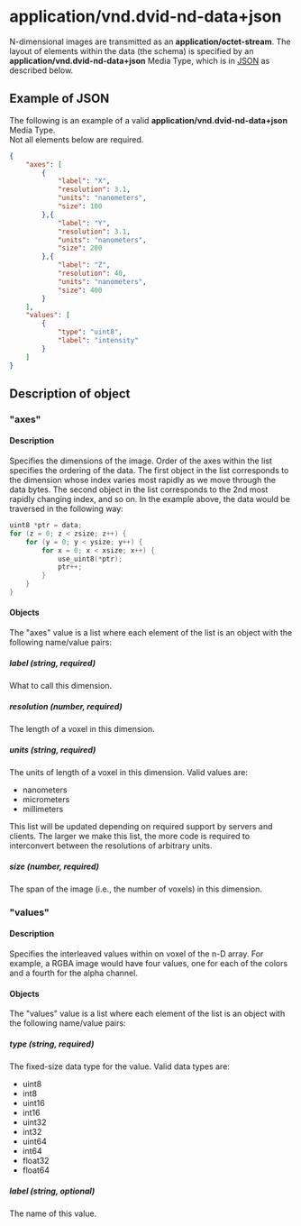 # application/vnd.dvid-nd-data+json

N-dimensional images are transmitted as an **application/octet-stream**.  The layout of elements within the
data (the schema) is specified by an **application/vnd.dvid-nd-data+json** Media Type, which is in
[JSON](http://www.json.org) as described below.


## Example of JSON 

The following is an example of a valid **application/vnd.dvid-nd-data+json** Media Type.  
Not all elements below are required.

```json
{
	"axes": [
		{
			"label": "X",
			"resolution": 3.1,
			"units": "nanometers",
			"size": 100
		},{
			"label": "Y",
			"resolution": 3.1,
			"units": "nanometers",
			"size": 200
		},{
			"label": "Z",
			"resolution": 40,
			"units": "nanometers",
			"size": 400
		}
	],
	"values": [
		{
			"type": "uint8",
			"label": "intensity"
		}
	]
}
```

## Description of object

### "axes"

#### Description

Specifies the dimensions of the image.  Order of the axes within the list specifies the ordering of the data.
The first object in the list corresponds to the dimension whose index varies most rapidly as we move through
the data bytes.  The second object in the list corresponds to the 2nd most rapidly changing index, and so on.
In the example above, the data would be traversed in the following way:

```c
uint8 *ptr = data;
for (z = 0; z < zsize; z++) {
	for (y = 0; y < ysize; y++) {
		for x = 0; x < xsize; x++) {
			use_uint8(*ptr);
			ptr++;
		}
	}
}
```

#### Objects

The "axes" value is a list where each element of the list is an object with the following 
name/value pairs:

##### label (string, required)

What to call this dimension.

##### resolution (number, required)

The length of a voxel in this dimension.

##### units (string, required)

The units of length of a voxel in this dimension.  Valid values are:

* nanometers
* micrometers
* millimeters

This list will be updated depending on required support by servers and clients. 
The larger we make this list, the more code is required to interconvert between the 
resolutions of arbitrary units.

##### size (number, required)

The span of the image (i.e., the number of voxels) in this dimension.


### "values"

#### Description

Specifies the interleaved values within on voxel of the n-D array.  For example, a RGBA image
would have four values, one for each of the colors and a fourth for the alpha channel.

#### Objects

The "values" value is a list where each element of the list is an object with the following 
name/value pairs:

##### type (string, required)

The fixed-size data type for the value.  Valid data types are:

* uint8
* int8
* uint16
* int16
* uint32
* int32
* uint64
* int64
* float32
* float64

##### label (string, optional)

The name of this value.



